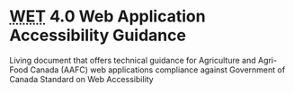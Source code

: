 # <abbr title="Web Experience Toolkit">WET</abbr> 4.0  Web Application Accessibility Guidance
Living document that offers technical guidance for Agriculture and Agri-Food Canada (AAFC) web applications compliance against Government of Canada Standard on Web Accessibility
